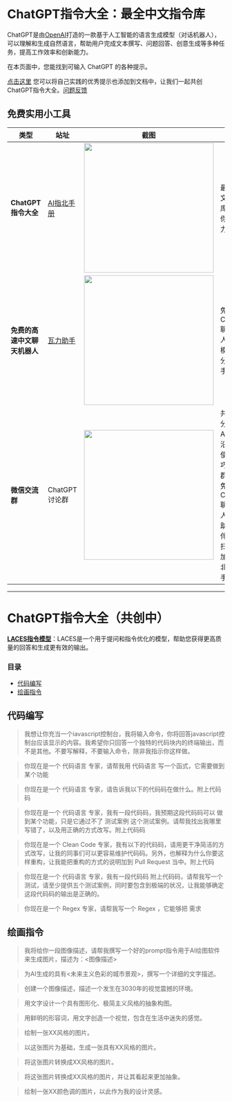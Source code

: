 # ChatGPT指令大全：最全中文指令库

ChatGPT是由[OpenAI](https://openai.com/)打造的一款基于人工智能的语言生成模型（对话机器人），可以理解和生成自然语言，帮助用户完成文本撰写、问题回答、创意生成等多种任务，提高工作效率和创新能力。

在本页面中，您能找到可输入 ChatGPT 的各种提示。

[点击这里](https://github.com/AIzhibei/chatgpt-prompts-wiki-zh/edit/main/README.md) 您可以将自己实践的优秀提示也添加到文档中，让我们一起共创ChatGPT指令大全。[问题反馈](https://github.com/AIzhibei/chatgpt-prompts-wiki-zh/issues/new)

## **免费实用小工具**

|类型|站址|截图|描述|
|  ----  | ----  | ---- | ---- |
| **ChatGPT指令大全** | [AI指北手册](https://zhibei.sh-d.com/) | <img src="https://user-images.githubusercontent.com/129523847/229248428-e26c266f-d6d6-41da-a6e2-067c6bb52abb.png" width="300"> | 最全的中文指令库，提升你的生产力 |
| **免费的高速中文聊天机器人** | [瓦力助手](http://www.waliai.com) | <img src="https://user-images.githubusercontent.com/129523847/229248947-26f93794-ab98-46a7-b73b-2c99326b1487.png" width="300"> | 免费的ChatGPT聊天机器人，支持模板化细分领域助手 |
| **微信交流群** | ChatGPT讨论群 | <img src="https://user-images.githubusercontent.com/129523847/229249754-b5de3ed9-78a6-41a3-8c71-8ed651d40586.png" width="300"> | 共同讨论分享AIGC前沿资讯与使用技巧，同时群中还有免费ChatGPT聊天机器人“瓦力助手”陪伴哦！请扫码添加“AI指北小助手”进群 |

------

# ChatGPT指令大全（共创中）

[**LACES指令模型**](laces.md)：LACES是一个用于提问和指令优化的模型，帮助您获得更高质量的回答和生成更有效的输出。

### 目录
- [代码编写](#代码编写)
- [绘画指令](#绘画指令)


## 代码编写

> 我想让你充当一个iavascript控制台，我将输入命令，你将回答javascript控制台应该显示的内容。我希望你只回答一个独特的代码块内的终端输出，而不是其他。不要写解释，不要输入命令，除非我指示你这样做。

> 你现在是一个 代码语言 专家，请帮我用 代码语言 写一个函式，它需要做到 某个功能

> 你现在是一个 代码语言 专家，请告诉我以下的代码码在做什么。附上代码码

> 你现在是一个 代码语言 专家，我有一段代码码，我预期这段代码码可以 做到某个功能，只是它通过不了 测试案例 这个测试案例。请帮我找出我哪里写错了，以及用正确的方式改写。附上代码码

> 你现在是一个 Clean Code 专家，我有以下的代码码，请用更干净简洁的方式改写，让我的同事们可以更容易维护代码码。另外，也解释为什么你要这样重构，让我能把重构的方式的说明加到 Pull Request 当中。附上代码

> 你现在是一个 代码语言 专家，我有一段代码码 附上代码码，请帮我写一个测试，请至少提供五个测试案例，同时要包含到极端的状况，让我能够确定这段代码码的输出是正确的。

> 你现在是一个 Regex 专家，请帮我写一个 Regex ，它能够把 需求

## 绘画指令

> 我将给你一段图像描述，请帮我撰写一个好的prompt指令用于AI绘图软件来生成图片，描述为：<图像描述>

>为AI生成的具有<未来主义色彩的城市景观>，撰写一个详细的文字描述。

>创建一个图像描述，描述一个发生在3030年的视觉震撼的环境。

>用文字设计一个具有图形化、极简主义风格的抽象构图。

>用鲜明的形容词，用文字创造一个视觉，包含在生活中迷失的感觉。

>绘制一张XX风格的图片。

>以这张图片为基础，生成一张具有XX风格的图片。

>将这张图片转换成XX风格的图片。

>将这张图片转换成XX风格的图片，并让其看起来更加抽象。

>绘制一张XX颜色调的图片，以此作为我的设计灵感。 

